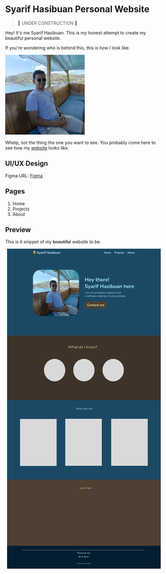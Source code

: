 # Syarif Hasibuan Personal Website

> 🚧 UNDER CONSTRUCTION 🚧

Hey! It's me Syarif Hasibuan. This is my honest attempt to create my beautiful personal website.

If you're wondering who is behind this, this is how I look like.

<img src="assets/images/myself.jpg" width=255 height=255/>

Whelp, not the thing the one you want to see. You probably come here to see how my [website](#preview) looks like.

## UI/UX Design

Figma URL: [Figma](https://www.figma.com/design/dzTYKXrNjcmQL7d9WaBAgu/Figma-basics?node-id=602-9&node-type=canvas&t=XtmfI21deZIErTbf-0)

## Pages

1. Home
2. Projects
3. About

## Preview

This is it snippet of my ~~beautiful~~ website to be.

<p align="center">
    <img src="assets/images/web_snippet_home.png" />
</p>
